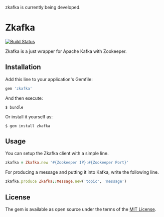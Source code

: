 zkafka is currently being developed.

# Zkafka

[![Build Status](https://travis-ci.org/barraquda/zkafka.svg?branch=master)](https://travis-ci.org/barraquda/zkafka)

Zkafka is a just wrapper for Apache Kafka with Zookeeper.

## Installation

Add this line to your application's Gemfile:

```ruby
gem 'zkafka'
```

And then execute:

    $ bundle

Or install it yourself as:

    $ gem install zkafka

## Usage

You can setup the Zkafka client with a simple line.

```ruby
zkafka = Zkafka.new '#{Zookeeper IP}:#{Zookeeper Port}'
```

For producing a message and putting it into Kafka, write the following line.

```ruby
zkafka.produce Zkafka::Message.new('topic', 'message')
```

## License

The gem is available as open source under the terms of the [MIT License](http://opensource.org/licenses/MIT).


